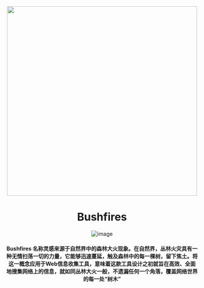 <div align=center>
 
 
<img src="https://github.com/soryecker/KeeeeFuck/assets/46450756/b8b57139-e635-4932-ad96-71e0d42b1425" width="500px" height="500px">

# Bushfires

![image](https://github.com/soryecker/KeeeeFuck/assets/46450756/2facf6be-51b4-4d9c-ab24-8970c7c1609a)

#### Bushfires 名称灵感来源于自然界中的森林大火现象。在自然界，丛林火灾具有一种无情扫荡一切的力量，它能够迅速蔓延，触及森林中的每一棵树，留下焦土。将这一概念应用于Web信息收集工具，意味着这款工具设计之初就旨在高效、全面地搜集网络上的信息，就如同丛林大火一般，不遗漏任何一个角落，覆盖网络世界的每一处“树木”

</div>


